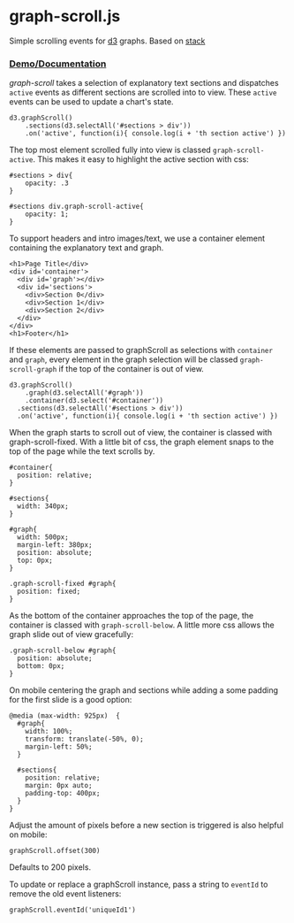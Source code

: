 # graph-scroll.js

Simple scrolling events for [d3](https://github.com/mbostock/d3) graphs. Based on [stack](https://github.com/mbostock/stack.git)

### [Demo/Documentation](http://1wheel.github.io/graph-scroll/)

*graph-scroll* takes a selection of explanatory text sections and dispatches `active` events as different sections are scrolled into to view. These `active` events can be used to update a chart's state.

```
d3.graphScroll()
    .sections(d3.selectAll('#sections > div'))
    .on('active', function(i){ console.log(i + 'th section active') })
```

The top most element scrolled fully into view is classed `graph-scroll-active`. This makes it easy to highlight the active section with css: 

```
#sections > div{
	opacity: .3
} 

#sections div.graph-scroll-active{
	opacity: 1;
}
```

To support headers and intro images/text, we use a container element containing the explanatory text and graph.

```
<h1>Page Title</div>
<div id='container'>
  <div id='graph'></div>
  <div id='sections'>
    <div>Section 0</div>
    <div>Section 1</div>
    <div>Section 2</div>
  </div>
</div>
<h1>Footer</h1>
```

If these elements are passed to graphScroll as selections with `container` and `graph`, every element in the graph selection will be classed `graph-scroll-graph` if the top of the container is out of view. 

```
d3.graphScroll()
	.graph(d3.selectAll('#graph'))
	.container(d3.select('#container'))
  .sections(d3.selectAll('#sections > div'))
  .on('active', function(i){ console.log(i + 'th section active') })

```

When the graph starts to scroll out of view, the container is classed with graph-scroll-fixed. With a little bit of css, the graph element snaps to the top of the page while the text scrolls by.


```
#container{
  position: relative;
}

#sections{
  width: 340px;
}

#graph{
  width: 500px;
  margin-left: 380px;
  position: absolute;
  top: 0px;
}

.graph-scroll-fixed #graph{
  position: fixed;
}
```


As the bottom of the container approaches the top of the page, the container is classed with `graph-scroll-below`. A little more css allows the graph slide out of view gracefully:

```
.graph-scroll-below #graph{
  position: absolute;
  bottom: 0px;
}
```

On mobile centering the graph and sections while adding a some padding for the first slide is a good option:

```
@media (max-width: 925px)  {
  #graph{
    width: 100%;
    transform: translate(-50%, 0);
    margin-left: 50%;
  }

  #sections{
    position: relative;
    margin: 0px auto;
    padding-top: 400px;
  }
}
```

Adjust the amount of pixels before a new section is triggered is also helpful on mobile:

```
graphScroll.offset(300)
```

Defaults to 200 pixels. 

To update or replace a graphScroll instance, pass a string to `eventId` to remove the old event listeners: 

```
graphScroll.eventId('uniqueId1')
```
